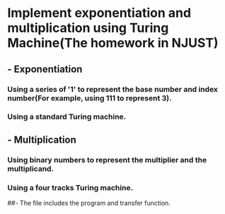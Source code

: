# Implement exponentiation and multiplication using Turing Machine(The homework in NJUST)
## - Exponentiation
### Using a series of '1' to represent the base number and index number(For example, using 111 to represent 3).
### Using a standard Turing machine.
## - Multiplication
### Using binary numbers to represent the multiplier and the multiplicand.
### Using a four tracks Turing machine.
##-  The file includes the program and transfer function.
